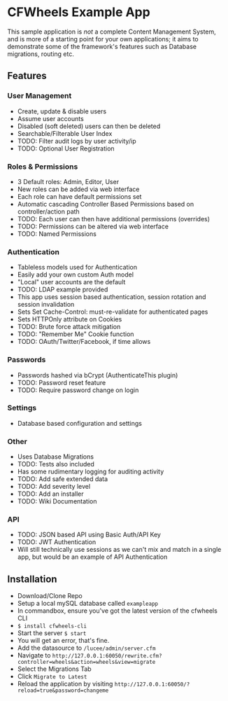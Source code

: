 # CFWheels Example App

This sample application is *not* a complete Content Management System, and is more of a starting point for your own
applications; it aims to demonstrate some of the framework's features such as Database migrations, routing etc.

## Features

### User Management

 - Create, update & disable users
 - Assume user accounts
 - Disabled (soft deleted) users can then be deleted
 - Searchable/Filterable User Index
 - TODO: Filter audit logs by user activity/ip
 - TODO: Optional User Registration

### Roles & Permissions

 - 3 Default roles: Admin, Editor, User
 - New roles can be added via web interface
 - Each role can have default permissions set
 - Automatic cascading Controller Based Permissions based on controller/action path
 - TODO: Each user can then have additional permissions (overrides)
 - TODO: Permissions can be altered via web interface
 - TODO: Named Permissions

### Authentication

 - Tableless models used for Authentication
 - Easily add your own custom Auth model
 - "Local" user accounts are the default
 - TODO: LDAP example provided
 - This app uses session based authentication, session rotation and session invalidation
 - Sets Set Cache-Control: must-re-validate for authenticated pages
 - Sets HTTPOnly attribute on Cookies
 - TODO: Brute force attack mitigation
 - TODO: "Remember Me" Cookie function
 - TODO: OAuth/Twitter/Facebook, if time allows

### Passwords

 - Passwords hashed via bCrypt (AuthenticateThis plugin)
 - TODO: Password reset feature
 - TODO: Require password change on login

### Settings

 - Database based configuration and settings

### Other

 - Uses Database Migrations
 - TODO: Tests also included
 - Has some rudimentary logging for auditing activity
 - TODO: Add safe extended data
 - TODO: Add severity level
 - TODO: Add an installer
 - TODO: Wiki Documentation

### API

 - TODO: JSON based API using Basic Auth/API Key
 - TODO: JWT Authentication
 - Will still technically use sessions as we can't mix and match in a single app, but would be an example of API Authentication

## Installation

 - Download/Clone Repo
 - Setup a local mySQL database called `exampleapp`
 - In commandbox, ensure you've got the latest version of the cfwheels CLI
 - `$ install cfwheels-cli`
 - Start the server `$ start`
 - You will get an error, that's fine.
 - Add the datasource to `/lucee/admin/server.cfm`
 - Navigate to `http://127.0.0.1:60050/rewrite.cfm?controller=wheels&action=wheels&view=migrate`
 - Select the Migrations Tab
 - Click `Migrate to Latest`
 - Reload the application by visiting `http://127.0.0.1:60050/?reload=true&password=changeme`

